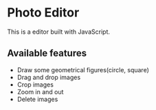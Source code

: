# Photo Editor
This is a editor built with JavaScript.
## Available features
* Draw some geometrical figures(circle, square)
* Drag and drop images
* Crop images
* Zoom in and out
* Delete images
